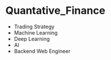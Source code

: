 # Quantative_Finance
* Trading Strategy
* Machine Learning
* Deep Learning
* AI
* Backend Web Engineer
